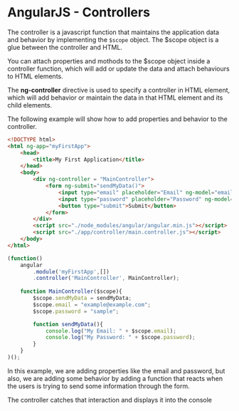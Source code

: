 # AngularJS - Controllers

The controller is a javascript function that maintains the application data and behavior by implementing the `$scope` object. The $scope object is a glue between the controller and HTML.

You can attach properties and mothods to the $scope object inside a controller function, which will add or update the data and attach behaviours to HTML elements.

The **ng-controller** directive is used to specify a controller in HTML element, which will add behavior or maintain the data in that HTML element and its child elements.

The following example will show how to add properties and behavior to the controller.

```html
<!DOCTYPE html>
<html ng-app="myFirstApp"> 
    <head>
        <title>My First Application</title>
    </head>
    <body>
        <div ng-controller = "MainController">
            <form ng-submit="sendMyData()">
                <input type="email" placeholder="Email" ng-model="email"><br />
                <input type="password" placeholder="Password" ng-model="password"><br />
                <button type="submit">Submit</button>
            </form>
        </div>
        <script src="./node_modules/angular/angular.min.js"></script>
        <script src="./app/controller/main.controller.js"></script>
    </body>
</html>
```

```javascript
(function()
    angular
        .module('myFirstApp',[])
        .controller('MainController', MainController);
    
    function MainController($scope){
        $scope.sendMyData = sendMyData;
        $scope.email = "example@example.com";
        $scope.password = "sample";

        function sendMyData(){
            console.log("My Email: " + $scope.email);
            console.log("My Password: " + $scope.password);
        }
    }
)();
```

In this example, we are adding properties like the email and password, but also, we are adding some behavior by adding a function that reacts when the users is trying to send some information through the form.

The controller catches that interaction and displays it into the console
